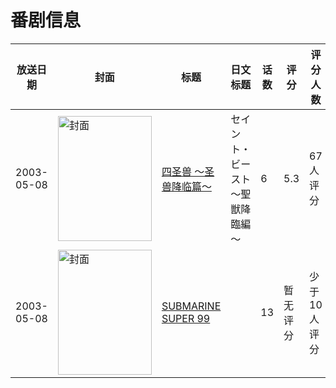 # 番剧信息

|放送日期|封面|标题|日文标题|话数|评分|评分人数|
|---|---|---|---|---|---|---|
|2003-05-08|<img src="//lain.bgm.tv/pic/cover/c/e6/be/7366_Fk60N.jpg" alt="封面" style="width:150px;height:200px;object-fit:cover;">|[四圣兽 ～圣兽降临篇～](https://bangumi.tv/subject/7366)|セイント・ビースト～聖獣降臨編～|6|5.3|67人评分|
|2003-05-08|<img src="//lain.bgm.tv/pic/cover/c/e4/47/127457_dDu8w.jpg" alt="封面" style="width:150px;height:200px;object-fit:cover;">|[SUBMARINE SUPER 99](https://bangumi.tv/subject/127457)||13|暂无评分|少于10人评分|
